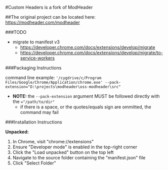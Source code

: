 #Custom Headers is a fork of ModHeader

##The original project can be located here: https://modheader.com/modheader

###TODO
* migrate to manifest v3
    * https://developer.chrome.com/docs/extensions/develop/migrate
    * https://developer.chrome.com/docs/extensions/develop/migrate/to-service-workers

###Packaging Instructions

command line example: `'/cygdrive/c/Program Files/Google/Chrome/Application/chrome.exe' --pack-extension="D:\projects\modheader\oss-modheader\src"`

* **NOTE:** the `--pack-extension` argument MUST be followed directly with the `="/path/to/dir"`
    * if there is a space, or the quotes/equals sign are ommitted, the command may fail

###Installation Instructions

**Unpacked:**

1. In Chrome, visit "chrome://extensions"
2. Ensure "Developer mode" is enabled in the top-right corner
3. Click the "Load unpacked" button on the top left
4. Navigate to the source folder containing the "manifest.json" file
5. Click "Select Folder"

